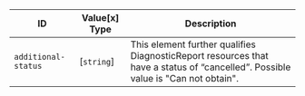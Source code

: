  ID|Value\[x] Type|Description
--------------------|----------------|----------------------------------------------------------------------------------------------------------------------------------
`additional-status`|[`string`]|This element further qualifies DiagnosticReport resources that have a status of “cancelled”. Possible value is "Can not obtain".
